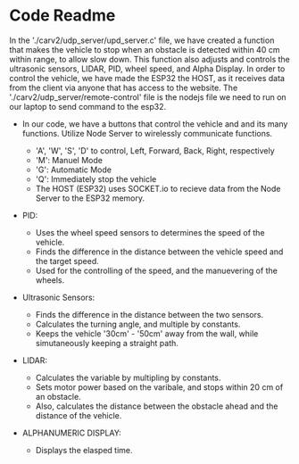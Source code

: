 # Code Readme
In the './carv2/udp_server/upd_server.c' file, we have created a function that makes the vehicle to stop when an obstacle is detected within 40 cm within range, to allow slow down. This function also adjusts and controls the ultrasonic sensors, LIDAR, PID, wheel speed, and Alpha Display. In order to control the vehicle, we have made the ESP32 the HOST, as it receives data from the client via anyone that has access to the website. 
The './carv2/udp_server/remote-control' file is the nodejs file we need to run on our laptop to send command to the esp32. <br>


- In our code, we have a buttons that control the vehicle and and its many functions. Utilize Node Server to wirelessly communicate functions. <br>
    - 'A', 'W', 'S', 'D' to control, Left, Forward, Back, Right, respectively <br>
    - 'M': Manuel Mode<br>
    - 'G': Automatic Mode <br>
    - 'Q': Immediately stop the vehicle <br>
    - The HOST (ESP32) uses SOCKET.io to recieve data from the Node Server to the ESP32 memory. <br>

- PID: 
    - Uses the wheel speed sensors to determines the speed of the vehicle.
    - Finds the difference in the distance between the vehicle speed and the target speed. <br> 
    - Used for the controlling of the speed, and the manuevering of the wheels. <br>

- Ultrasonic Sensors:
    - Finds the difference in the distance between the two sensors. <br>
    - Calculates the turning angle, and multiple by constants. <br>
    - Keeps the vehicle '30cm' - '50cm' away from the wall, while simutaneously keeping a straight path. <br>

- LIDAR:
    - Calculates the variable by multipling by constants. <br>
    - Sets motor power based on the varibale, and stops within 20 cm of an obstacle. <br>
    - Also, calculates the distance between the obstacle ahead and the distance of the vehicle.

- ALPHANUMERIC DISPLAY:
    - Displays the elasped time.
